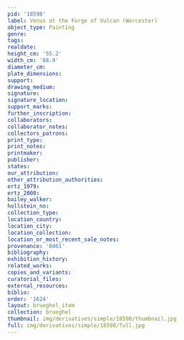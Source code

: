 ```yaml
---
pid: '18598'
label: Venus at the Forge of Vulcan (Worcester)
object_type: Painting
genre: 
tags: 
realdate: 
height_cm: '55.2'
width_cm: '88.9'
diameter_cm: 
plate_dimensions: 
support: 
drawing_medium: 
signature: 
signature_location: 
support_marks: 
further_inscription: 
collaborators: 
collaborator_notes: 
collectors_patrons: 
print_type: 
print_notes: 
printmaker: 
publisher: 
states: 
our_attribution: 
other_attribution_authorities: 
ertz_1979: 
ertz_2008: 
bailey_walker: 
hollstein_no: 
collection_type: 
location_country: 
location_city: 
location_collection: 
location_or_most_recent_sale_notes: 
provenance: '8461'
bibliography: 
exhibition_history: 
related_works: 
copies_and_variants: 
curatorial_files: 
external_resources: 
biblio: 
order: '1624'
layout: brueghel_item
collection: brueghel
thumbnail: img/derivatives/simple/18598/thumbnail.jpg
full: img/derivatives/simple/18598/full.jpg
---
```

